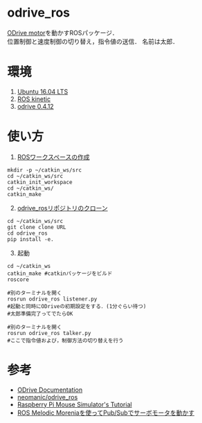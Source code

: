 # odrive_ros
[ODrive motor](https://odriverobotics.com/)を動かすROSパッケージ．  
位置制御と速度制御の切り替え，指令値の送信． 名前は太郎．

# 環境
1. [Ubuntu 16.04 LTS](https://wiki.ubuntu.com/XenialXerus/ReleaseNotes/Ja#Ubuntu_16.04.2BMG4wwDCmMPMw7TD8MMk-)
2. [ROS kinetic](http://wiki.ros.org/ja/kinetic/Installation/Ubuntu)
3. [odrive 0.4.12](https://pypi.org/project/odrive/)

# 使い方
1. [ROSワークスペースの作成](http://wiki.ros.org/ja/ROS/Tutorials/InstallingandConfiguringROSEnvironment)
```
mkdir -p ~/catkin_ws/src
cd ~/catkin_ws/src
catkin_init_workspace
cd ~/catkin_ws/
catkin_make
```
2. [odrive_rosリポジトリのクローン](https://git-scm.com/book/ja/v2/Git-%E3%81%AE%E5%9F%BA%E6%9C%AC-Git-%E3%83%AA%E3%83%9D%E3%82%B8%E3%83%88%E3%83%AA%E3%81%AE%E5%8F%96%E5%BE%97)
```
cd ~/catkin_ws/src
git clone clone URL
cd odrive_ros
pip install -e.
```
3. 起動
```
cd ~/catkin_ws
catkin_make #catkinパッケージをビルド
roscore 

#別のターミナルを開く
rosrun odrive_ros listener.py
#起動と同時にODriveの初期設定をする．(1分ぐらい待つ)
#太郎準備完了ってでたらOK

#別のターミナルを開く
rosrun odrive_ros talker.py
#ここで指令値および，制御方法の切り替えを行う
```

# 参考
- [ODrive Documentation](https://docs.odriverobotics.com/)
- [neomanic/odrive_ros](https://github.com/neomanic/odrive_ros)
- [Raspberry Pi Mouse Simulator's Tutorial](https://raspimouse-sim-tutorial.gitbook.io/project/)
- [ROS Melodic Moreniaを使ってPub/Subでサーボモータを動かす](https://tkrel.com/9301)

